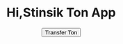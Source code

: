 <!DOCTYPE html>
<html>
<head>
<meta name="viewport" content="width=device-width, initial-scale=1.0, maximum-scale=1.0, user-scalable=no">
<link rel="stylesheet" href="style.css">
</head>
<center>
<h1>Hi,Stinsik Ton App</h1>
<button class="Transfer" onclick="transaction()">Transfer Ton</button>
</center>
</html>

<script src="https://unpkg.com/@tonconnect/ui@latest/dist/tonconnect-ui.min.js"></script>
<div id="ton-connect" style="position: fixed; top: 10%; left: 35%;"></div>
<script>
    const tonConnectUI = new TON_CONNECT_UI.TonConnectUI({
        manifestUrl: 'https://raw.githubusercontent.com/Stttnsik1/ton/main/tonconnect-manifest.json',
        buttonRootId: 'ton-connect'
    });

    async function transaction() {
  const transaction = {
    validUntil: Math.round(Date.now() / 1000) + 10,
    messages: [
      {
        address: "UQBQ3GE8djotFZNWqLWz0cgSAE9j37c82Ll3yLqPKZes1goR",
        amount: "10000000"
      }
    ]
  };

  try {
    await tonConnectUI.sendTransaction(transaction);
  } catch (e) {
    console.error(e);
  }
}
</script>
